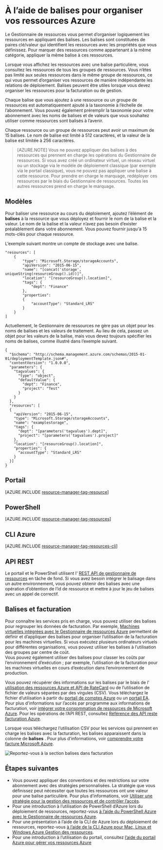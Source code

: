 <properties
    pageTitle="À l’aide de balises pour organiser vos ressources Azure | Microsoft Azure"
    description="Montre comment appliquer des balises pour organiser les ressources de facturation et de gestion."
    services="azure-resource-manager"
    documentationCenter=""
    authors="tfitzmac"
    manager="timlt"
    editor="tysonn"/>

<tags
    ms.service="azure-resource-manager"
    ms.workload="multiple"
    ms.tgt_pltfrm="AzurePortal"
    ms.devlang="na"
    ms.topic="article"
    ms.date="10/08/2016"
    ms.author="tomfitz"/>


# <a name="using-tags-to-organize-your-azure-resources"></a>À l’aide de balises pour organiser vos ressources Azure

Le Gestionnaire de ressources vous permet d’organiser logiquement les ressources en appliquant des balises. Les balises sont constituées de paires clé/valeur qui identifient les ressources avec les propriétés que vous définissez. Pour marquer des ressources comme appartenant à la même catégorie, appliquer la même balise à ces ressources.

Lorsque vous affichez les ressources avec une balise particulière, vous consultez les ressources de tous les groupes de ressources. Vous n’êtes pas limité aux seules ressources dans le même groupe de ressources, ce qui vous permet d’organiser vos ressources de manière indépendante les relations de déploiement. Balises peuvent être utiles lorsque vous devez organiser les ressources pour la facturation ou de gestion.

Chaque balise que vous ajoutez à une ressource ou un groupe de ressources est automatiquement ajouté à la taxonomie à l’échelle de l’abonnement. Vous pouvez également préremplir la taxonomie pour votre abonnement avec les noms de balises et de valeurs que vous souhaitez utiliser comme ressources sont balisés à l’avenir.

Chaque ressource ou un groupe de ressources peut avoir un maximum de 15 balises. Le nom de balise est limité à 512 caractères, et la valeur de la balise est limitée à 256 caractères.

> [AZURE.NOTE] Vous ne pouvez appliquer des balises à des ressources qui prennent en charge les opérations du Gestionnaire de ressources. Si vous avez créé un ordinateur virtuel, un réseau virtuel ou un stockage via le modèle de déploiement classique (par exemple via le portail classique), vous ne pouvez pas appliquer une balise à cette ressource. Pour prendre en charge le marquage, redéployer ces ressources par le biais du Gestionnaire de ressources. Toutes les autres ressources prend en charge le marquage.

## <a name="templates"></a>Modèles

Pour baliser une ressource au cours du déploiement, ajoutez l’élément de **balises** à la ressource que vous déployez et fournir le nom de la balise et la valeur. Le nom de la balise et la valeur n’avez pas besoin d’exister préalablement dans votre abonnement. Vous pouvez fournir jusqu'à 15 mots-clés pour chaque ressource.

L’exemple suivant montre un compte de stockage avec une balise.

    "resources": [
        {
            "type": "Microsoft.Storage/storageAccounts",
            "apiVersion": "2015-06-15",
            "name": "[concat('storage', uniqueString(resourceGroup().id))]",
            "location": "[resourceGroup().location]",
            "tags": {
                "dept": "Finance"
            },
            "properties": 
            {
                "accountType": "Standard_LRS"
            }
        }
    ]

Actuellement, le Gestionnaire de ressources ne gère pas un objet pour les noms de balises et les valeurs de traitement. Au lieu de cela, passez un objet pour les valeurs de la balise, mais vous devez toujours spécifier les noms de balises, comme illustré dans l’exemple suivant.

    {
      "$schema": "http://schema.management.azure.com/schemas/2015-01-01/deploymentTemplate.json#",
      "contentVersion": "1.0.0.0",
      "parameters": {
        "tagvalues": {
          "type": "object",
          "defaultValue": {
            "dept": "Finance",
            "project": "Test"
          }
        }
      },
      "resources": [
      {
        "apiVersion": "2015-06-15",
        "type": "Microsoft.Storage/storageAccounts",
        "name": "examplestorage",
        "tags": {
          "dept": "[parameters('tagvalues').dept]",
          "project": "[parameters('tagvalues').project]"
        },
        "location": "[resourceGroup().location]",
        "properties": {
          "accountType": "Standard_LRS"
        }
      }]
    }


## <a name="portal"></a>Portail

[AZURE.INCLUDE [resource-manager-tag-resource](../includes/resource-manager-tag-resources.md)]

## <a name="powershell"></a>PowerShell

[AZURE.INCLUDE [resource-manager-tag-resources](../includes/resource-manager-tag-resources-powershell.md)]

## <a name="azure-cli"></a>CLI Azure

[AZURE.INCLUDE [resource-manager-tag-resources-cli](../includes/resource-manager-tag-resources-cli.md)]

## <a name="rest-api"></a>API REST

Le portail et le PowerShell utilisent l' [REST API de gestionnaire de ressources](https://msdn.microsoft.com/library/azure/dn848368.aspx) en tâche de fond. Si vous avez besoin intégrer le balisage dans un autre environnement, vous pouvez obtenir des balises avec une opération d’obtention de l’id de ressource et mettre à jour le jeu de balises avec un appel de correctif.


## <a name="tags-and-billing"></a>Balises et facturation

Pour connaître les services pris en charge, vous pouvez utiliser des balises pour regrouper les données de facturation. Par exemple, [Machines virtuelles intégrées avec le Gestionnaire de ressources Azure](./virtual-machines/virtual-machines-windows-compare-deployment-models.md) permettent de définir et d’appliquer des balises pour organiser l’utilisation de la facturation pour les machines virtuelles. Si vous exécutez plusieurs ordinateurs virtuels pour différentes organisations, vous pouvez utiliser les balises à l’utilisation des groupes par centre de coût.  
Vous pouvez également utiliser des balises pour classer les coûts par l’environnement d’exécution ; par exemple, l’utilisation de la facturation pour les machines virtuelles en cours d’exécution dans l’environnement de production.

Vous pouvez récupérer des informations sur les balises par le biais de l' [utilisation des ressources Azure et API de RateCard](billing-usage-rate-card-overview.md) ou de l’utilisation de fichier de valeurs séparées par des virgules (CSV). Vous téléchargez le fichier d’utilisation à partir du [portail de comptes Azure](https://account.windowsazure.com/) ou un [portail EA](https://ea.azure.com). Pour plus d’informations sur l’accès par programme aux informations de facturation, voir [intégrer votre consommation de ressources de Microsoft Azure](billing-usage-rate-card-overview.md). Pour les opérations de l’API REST, consultez [Référence des API reste facturation Azure](https://msdn.microsoft.com/library/azure/1ea5b323-54bb-423d-916f-190de96c6a3c).

Lorsque vous téléchargez l’utilisation CSV pour les services qui prennent en charge les balises avec la facturation, les balises apparaissent dans la colonne de **balises** . Pour plus d’informations, voir [comprendre votre facture Microsoft Azure](billing/billing-understand-your-bill.md).

![Reportez-vous à la section balises dans facturation](./media/resource-group-using-tags/billing_csv.png)

## <a name="next-steps"></a>Étapes suivantes

- Vous pouvez appliquer des conventions et des restrictions sur votre abonnement avec des stratégies personnalisées. La stratégie que vous définissez peut nécessiter que toutes les ressources ont une valeur pour une balise particulière. Pour plus d’informations, voir [Utiliser une stratégie pour la gestion des ressources et de contrôler l’accès](resource-manager-policy.md).
- Pour une introduction à l’utilisation de PowerShell d’Azure lors du déploiement de ressources, reportez-vous [à l’aide du PowerShell Azure avec le Gestionnaire de ressources Azure](./powershell-azure-resource-manager.md).
- Pour une présentation à l’aide de la CLI de Azure lors du déploiement de ressources, reportez-vous [à l’aide de la CLI Azure pour Mac, Linux et Windows Azure Gestion des ressources](./xplat-cli-azure-resource-manager.md).
- Pour une introduction à l’utilisation du portail, consultez [l’aide du portail Azure pour gérer vos ressources Azure](./azure-portal/resource-group-portal.md)  
